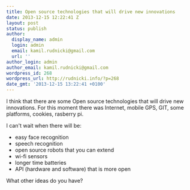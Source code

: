 ```yaml
---
title: Open source technologies that will drive new innovations
date: 2013-12-15 12:22:41 Z
layout: post
status: publish
author:
  display_name: admin
  login: admin
  email: kamil.rudnicki@gmail.com
  url: ''
author_login: admin
author_email: kamil.rudnicki@gmail.com
wordpress_id: 268
wordpress_url: http://rudnicki.info/?p=268
date_gmt: '2013-12-15 13:22:41 +0100'
---
```


<p>I think that there are some Open source technologies that will drive new innovations. For this moment there was Internet, mobile GPS, GIT, some platforms, cookies, rasberry pi.</p>
<p>I can't wait when there will be:</p>
<ul>
<li>easy face recognition</li>
<li>speech recognition</li>
<li>open source robots that you can extend</li>
<li>wi-fi sensors</li>
<li>longer time batteries</li>
<li>API (hardware and software) that is more open</li>
</ul>
<p>What other ideas do you have?</p>
